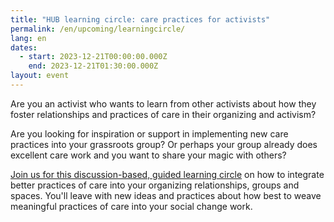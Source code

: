 ```yaml
---
title: "HUB learning circle: care practices for activists"
permalink: /en/upcoming/learningcircle/
lang: en
dates:
  - start: 2023-12-21T00:00:00.000Z
    end: 2023-12-21T01:30:00.000Z
layout: event
---
```

Are you an activist who wants to learn from other activists about how they foster relationships and practices of care in their organizing and activism? 

Are you looking for inspiration or support in implementing new care practices into your grassroots group? Or perhaps your group already does excellent care work and you want to share your magic with others? 

[Join us for this discussion-based, guided learning circle](https://us02web.zoom.us/meeting/register/tZErcO-prDkoHtYPooHSA_j-_D5H5JE9DaGQ) on how to integrate better practices of care into your organizing relationships, groups and spaces. You'll leave with new ideas and practices about how best to weave meaningful practices of care into your social change work.